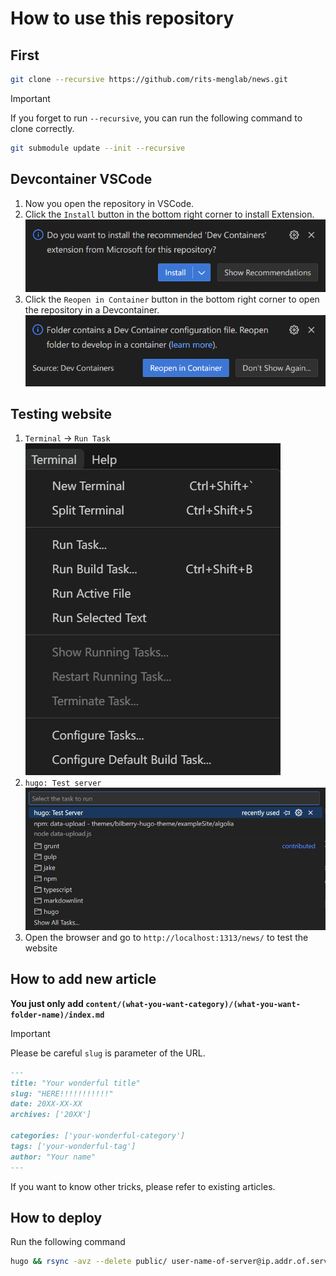 # How to use this repository

## First

```bash
git clone --recursive https://github.com/rits-menglab/news.git
```

> [!IMPORTANT]
> If you forget to run `--recursive`, you can run the following command to clone correctly.
>
> ```bash
> git submodule update --init --recursive
> ```

## Devcontainer VSCode

1. Now you open the repository in VSCode.  
1. Click the `Install` button in the bottom right corner to install Extension.  
  ![vscode-install-extension](README/vscode-install-extension.png)
1. Click the `Reopen in Container` button in the bottom right corner to open the repository in a Devcontainer.
  ![vscode-reopen-in-container](README/vscode-reopen-in-container.png)  

## Testing website

1. `Terminal` -> `Run Task`  
     ![vscode-run-task](README/vscode-terminal-run-task.png)
1. `hugo: Test server`  
  ![vscode-hugo-test-server](README/vscode-hugo-test-server.png)
1. Open the browser and go to `http://localhost:1313/news/` to test the website

## How to add new article

**You just only add `content/(what-you-want-category)/(what-you-want-folder-name)/index.md`**

> [!IMPORTANT]
> Please be careful `slug` is parameter of the URL.
>
> ```Markdown
> ---
> title: "Your wonderful title"
> slug: "HERE!!!!!!!!!!!"
> date: 20XX-XX-XX
> archives: ['20XX']
> 
> categories: ['your-wonderful-category']
> tags: ['your-wonderful-tag']
> author: "Your name"
> ---
> ```

If you want to know other tricks, please refer to existing articles.

## How to deploy

Run the following command

```bash
hugo && rsync -avz --delete public/ user-name-of-server@ip.addr.of.server:/path/to/your/website
```
